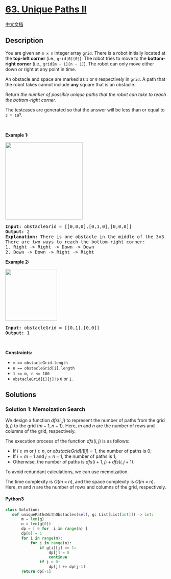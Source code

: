 # [63. Unique Paths II](https://leetcode.com/problems/unique-paths-ii)

[中文文档](/solution/0000-0099/0063.Unique%20Paths%20II/README.md)

## Description

<!-- description:start -->

<p>You are given an <code>m x n</code> integer array <code>grid</code>. There is a robot initially located at the <b>top-left corner</b> (i.e., <code>grid[0][0]</code>). The robot tries to move to the <strong>bottom-right corner</strong> (i.e., <code>grid[m - 1][n - 1]</code>). The robot can only move either down or right at any point in time.</p>

<p>An obstacle and space are marked as <code>1</code> or <code>0</code> respectively in <code>grid</code>. A path that the robot takes cannot include <strong>any</strong> square that is an obstacle.</p>

<p>Return <em>the number of possible unique paths that the robot can take to reach the bottom-right corner</em>.</p>

<p>The testcases are generated so that the answer will be less than or equal to <code>2 * 10<sup>9</sup></code>.</p>

<p>&nbsp;</p>
<p><strong class="example">Example 1:</strong></p>
<img alt="" src="https://fastly.jsdelivr.net/gh/doocs/leetcode@main/solution/0000-0099/0063.Unique%20Paths%20II/images/robot1.jpg" style="width: 242px; height: 242px;" />
<pre>
<strong>Input:</strong> obstacleGrid = [[0,0,0],[0,1,0],[0,0,0]]
<strong>Output:</strong> 2
<strong>Explanation:</strong> There is one obstacle in the middle of the 3x3 grid above.
There are two ways to reach the bottom-right corner:
1. Right -&gt; Right -&gt; Down -&gt; Down
2. Down -&gt; Down -&gt; Right -&gt; Right
</pre>

<p><strong class="example">Example 2:</strong></p>
<img alt="" src="https://fastly.jsdelivr.net/gh/doocs/leetcode@main/solution/0000-0099/0063.Unique%20Paths%20II/images/robot2.jpg" style="width: 162px; height: 162px;" />
<pre>
<strong>Input:</strong> obstacleGrid = [[0,1],[0,0]]
<strong>Output:</strong> 1
</pre>

<p>&nbsp;</p>
<p><strong>Constraints:</strong></p>

<ul>
	<li><code>m == obstacleGrid.length</code></li>
	<li><code>n == obstacleGrid[i].length</code></li>
	<li><code>1 &lt;= m, n &lt;= 100</code></li>
	<li><code>obstacleGrid[i][j]</code> is <code>0</code> or <code>1</code>.</li>
</ul>

<!-- description:end -->

## Solutions

<!-- solution:start -->

### Solution 1: Memoization Search

We design a function $\textit{dfs}(i, j)$ to represent the number of paths from the grid $(i, j)$ to the grid $(m - 1, n - 1)$. Here, $m$ and $n$ are the number of rows and columns of the grid, respectively.

The execution process of the function $\textit{dfs}(i, j)$ is as follows:

-   If $i \ge m$ or $j \ge n$, or $\textit{obstacleGrid}[i][j] = 1$, the number of paths is $0$;
-   If $i = m - 1$ and $j = n - 1$, the number of paths is $1$;
-   Otherwise, the number of paths is $\textit{dfs}(i + 1, j) + \textit{dfs}(i, j + 1)$.

To avoid redundant calculations, we can use memoization.

The time complexity is $O(m \times n)$, and the space complexity is $O(m \times n)$. Here, $m$ and $n$ are the number of rows and columns of the grid, respectively.

<!-- tabs:start -->

#### Python3

```python
class Solution:
   def uniquePathsWithObstacles(self, g: List[List[int]]) -> int:
       m = len(g)
       n = len(g[0])
       dp = [ 0 for  i in range(n) ]
       dp[0] = 1
       for i in range(m):
           for j in range(n):
               if g[i][j] == 1:
                   dp[j] = 0
                   continue
               if j > 0:
                   dp[j] += dp[j-1]
       return dp[-1]
```
